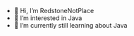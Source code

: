 - 👋 Hi, I’m RedstoneNotPlace
- 👀 I’m interested in Java
- 🌱 I’m currently still learning about Java 

<!---
RedstoneNotPlaced/RedstoneNotPlaced is a ✨ special ✨ repository because its `README.md` (this file) appears on your GitHub profile.
You can click the Preview link to take a look at your changes.
--->
